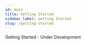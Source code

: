 ```yaml
---
id: main
title: Getting Started
sidebar_label: Getting Started
slug: /getting-started
---
```


Getting Started - Under Development
